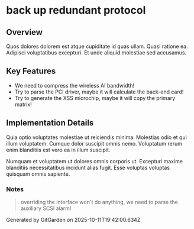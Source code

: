 # back up redundant protocol

## Overview
Quos dolores dolorem est atque cupiditate id quas ullam. Quasi ratione ea. Adipisci voluptatibus excepturi. Et unde aliquid molestiae sed accusamus.

## Key Features
- We need to compress the wireless AI bandwidth!
- Try to parse the PCI driver, maybe it will calculate the back-end card!
- Try to generate the XSS microchip, maybe it will copy the primary matrix!

## Implementation Details
Quia optio voluptates molestiae ut reiciendis minima. Molestias odio et qui illum voluptatem. Cumque dolor suscipit omnis nemo. Voluptatum rerum enim blanditiis est vero ea in illum suscipit.
 Numquam et voluptatem ut dolores omnis corporis ut. Excepturi maxime blanditiis necessitatibus incidunt alias fugit. Esse voluptas voluptas quisquam omnis sapiente.

### Notes
> overriding the interface won't do anything, we need to parse the auxiliary SCSI alarm!

Generated by GitGarden on 2025-10-11T19:42:00.634Z